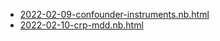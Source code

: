 - [2022-02-09-confounder-instruments.nb.html](2022-02-09-confounder-instruments.nb.html)
- [2022-02-10-crp-mdd.nb.html](2022-02-10-crp-mdd.nb.html)

